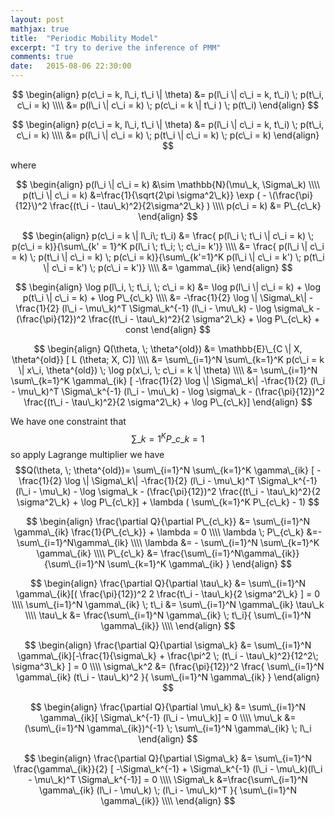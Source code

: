 ```yaml
---
layout: post
mathjax: true
title:  "Periodic Mobility Model"
excerpt: "I try to derive the inference of PMM"
comments: true
date:   2015-08-06 22:30:00
---
```


$$
\begin{align}
p(c\_i = k, l\_i, t\_i \| \theta) &= p(l\_i \| c\_i = k, t\_i) \; p(t\_i, c\_i = k) \\\\
&= p(l\_i \| c\_i = k) \; p(c\_i = k \| t\_i ) \; p(t\_i)
\end{align}
$$

$$
\begin{align}
p(c\_i = k, l\_i, t\_i \| \theta) &= p(l\_i \| c\_i = k, t\_i) \; p(t\_i, c\_i = k) \\\\
&= p(l\_i \| c\_i = k) \; p(t\_i \| c\_i = k) \; p(c\_i = k)
\end{align}
$$

where

$$
\begin{align}
p(l\_i \| c\_i = k) &\sim \mathbb{N}(\mu\_k, \Sigma\_k) \\\\
p(t\_i \| c\_i = k) &=\frac{1}{\sqrt{2\pi \sigma^2\_k}} \exp ( - \(\frac{\pi}{12}\)^2 \frac{(t\_i - \tau\_k)^2}{2\sigma^2\_k} ) \\\\
p(c\_i = k) &= P\_{c\_k}
\end{align}
$$

$$
\begin{align}
p(c\_i = k \| l\_i\; t\_i) &= \frac{ p(l\_i \; t\_i \| c\_i = k) \; p(c\_i = k)}{\sum\_{k' = 1}^K p(l\_i \; t\_i; \; c\_i= k')} \\\\
&= \frac{ p(l\_i \| c\_i = k) \; p(t\_i \| c\_i = k) \; p(c\_i = k)}{\sum\_{k'=1}^K p(l\_i \| c\_i = k') \; p(t\_i \| c\_i = k') \; p(c\_i = k')} \\\\
&= \gamma\_{ik}
\end{align}
$$

$$
\begin{align}
\log p(l\_i, \; t\_i, \; c\_i = k) &= \log p(l\_i \| c\_i = k) + \log p(t\_i \| c\_i = k) + \log P\_{c\_k} \\\\
&= -\frac{1}{2} \log \| \Sigma\_k\| -\frac{1}{2} (l\_i - \mu\_k)^T \Sigma\_k^{-1} (l\_i - \mu\_k) - \log \sigma\_k - (\frac{\pi}{12})^2 \frac{(t\_i - \tau\_k)^2}{2 \sigma^2\_k} + \log P\_{c\_k} + const
\end{align}
$$

$$
\begin{align}
Q(\theta, \; \theta^{old}) &= \mathbb{E}\_{C \| X, \theta^{old}} [ L (\theta; X, C)] \\\\
&= \sum\_{i=1}^N \sum\_{k=1}^K p(c\_i = k \| x\_i, \theta^{old}) \; \log p(x\_i, \; c\_i = k \| \theta) \\\\
&= \sum\_{i=1}^N \sum\_{k=1}^K \gamma\_{ik} [ -\frac{1}{2} \log \| \Sigma\_k\| -\frac{1}{2} (l\_i - \mu\_k)^T \Sigma\_k^{-1} (l\_i - \mu\_k) - \log \sigma\_k - (\frac{\pi}{12})^2 \frac{(t\_i - \tau\_k)^2}{2 \sigma^2\_k} + \log P\_{c\_k}]
\end{align}
$$

We have one constraint that $$ \sum\_{k=1}^K P\_{c\_k} = 1$$ so apply Lagrange multiplier we have 
$$Q(\theta, \; \theta^{old})= \sum\_{i=1}^N \sum\_{k=1}^K \gamma\_{ik} [ -\frac{1}{2} \log \| \Sigma\_k\| -\frac{1}{2} (l\_i - \mu\_k)^T \Sigma\_k^{-1} (l\_i - \mu\_k) - \log \sigma\_k - (\frac{\pi}{12})^2 \frac{(t\_i - \tau\_k)^2}{2 \sigma^2\_k} + \log P\_{c\_k}] + \lambda ( \sum\_{k=1}^K P\_{c\_k} - 1) $$

$$
\begin{align}
\frac{\partial Q}{\partial P\_{c\_k}} &= \sum\_{i=1}^N \gamma\_{ik} \frac{1}{P\_{c\_k}} + \lambda = 0 \\\\
\lambda \; P\_{c\_k} &=- \sum\_{i=1}^N\gamma\_{ik} \\\\
\lambda &= - \sum\_{i=1}^N \sum\_{k=1}^K \gamma\_{ik} \\\\
P\_{c\_k} &= \frac{\sum\_{i=1}^N\gamma\_{ik}}{\sum\_{i=1}^N \sum\_{k=1}^K \gamma\_{ik} }
\end{align}
$$

$$
\begin{align}
\frac{\partial Q}{\partial \tau\_k} &= \sum\_{i=1}^N \gamma\_{ik}[( \frac{\pi}{12})^2 2 \frac{t\_i - \tau\_k}{2 \sigma^2\_k} ] = 0 \\\\
\sum\_{i=1}^N \gamma\_{ik} \; t\_i &= \sum\_{i=1}^N \gamma\_{ik} \tau\_k \\\\
\tau\_k &= \frac{\sum\_{i=1}^N \gamma\_{ik} \; t\_i}{ \sum\_{i=1}^N \gamma\_{ik}}  \\\\
\end{align}
$$

$$
\begin{align}
\frac{\partial Q}{\partial \sigma\_k} &= \sum\_{i=1}^N \gamma\_{ik}[-\frac{1}{\sigma\_k} +  \frac{\pi^2 \; (t\_i - \tau\_k)^2}{12^2\; \sigma^3\_k} ] = 0 \\\\
\sigma\_k^2 &= (\frac{\pi}{12})^2 \frac{ \sum\_{i=1}^N \gamma\_{ik} (t\_i - \tau\_k)^2 }{ \sum\_{i=1}^N \gamma\_{ik}  }
\end{align}
$$

$$
\begin{align}
\frac{\partial Q}{\partial \mu\_k} &= \sum\_{i=1}^N \gamma\_{ik}[ \Sigma\_k^{-1} (l\_i - \mu\_k)] = 0 \\\\
\mu\_k &= (\sum\_{i=1}^N \gamma\_{ik})^{-1} \; \sum\_{i=1}^N \gamma\_{ik} \; l\_i
\end{align}
$$

$$
\begin{align}
\frac{\partial Q}{\partial \Sigma\_k} &= \sum\_{i=1}^N \frac{\gamma\_{ik}}{2} [ -\Sigma\_k^{-1} + \Sigma\_k^{-1} (l\_i - \mu\_k)(l\_i - \mu\_k)^T   \Sigma\_k^{-1}] = 0 \\\\
 \Sigma\_k &=\frac{\sum\_{i=1}^N \gamma\_{ik} (l\_i - \mu\_k) \; (l\_i - \mu\_k)^T }{ \sum\_{i=1}^N \gamma\_{ik}} \\\\
\end{align}
$$


